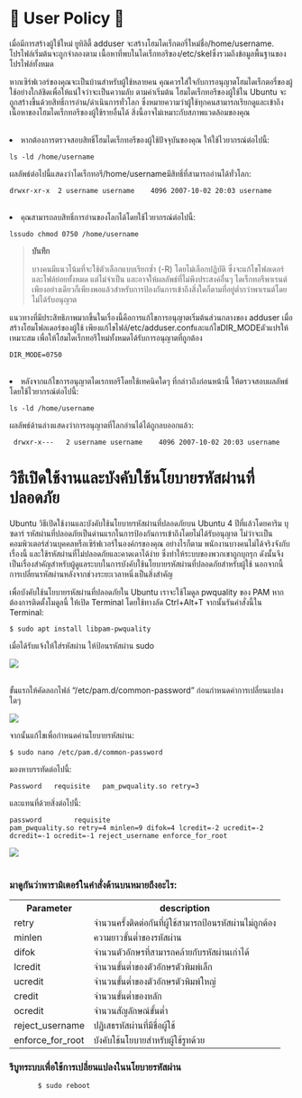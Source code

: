 <h1>📜 User Policy 📜</h1>

<div>
    <p>เมื่อมีการสร้างผู้ใช้ใหม่ ยูทิลิตี้ adduser จะสร้างโฮมไดเร็กตอรี่ใหม่ชื่อ/home/username. โปรไฟล์เริ่มต้นจะถูกจำลองตาม เนื้อหาที่พบในไดเร็กทอรีของ/etc/skelซึ่งรวมถึงข้อมูลพื้นฐานของโปรไฟล์ทั้งหมด</p>
    <p>หากเซิร์ฟเวอร์ของคุณจะเป็นบ้านสำหรับผู้ใช้หลายคน คุณควรใส่ใจกับการอนุญาตโฮมไดเร็กตอรี่ของผู้ใช้อย่างใกล้ชิดเพื่อให้แน่ใจว่าจะเป็นความลับ ตามค่าเริ่มต้น โฮมไดเร็กทอรีของผู้ใช้ใน Ubuntu จะถูกสร้างขึ้นด้วยสิทธิ์การอ่าน/ดำเนินการทั่วโลก ซึ่งหมายความว่าผู้ใช้ทุกคนสามารถเรียกดูและเข้าถึงเนื้อหาของโฮมไดเร็กทอรีของผู้ใช้รายอื่นได้ สิ่งนี้อาจไม่เหมาะกับสภาพแวดล้อมของคุณ</p>
</div>

<br>

<div>
   <li>หากต้องการตรวจสอบสิทธิ์โฮมไดเร็กทอรีของผู้ใช้ปัจจุบันของคุณ ให้ใช้ไวยากรณ์ต่อไปนี้:</li>
     
    ls -ld /home/username

<p>ผลลัพธ์ต่อไปนี้แสดงว่าไดเร็กทอรี/home/usernameมีสิทธิ์ที่สามารถอ่านได้ทั่วโลก:</p>
     
    drwxr-xr-x  2 username username    4096 2007-10-02 20:03 username

</div>

<br>

<div>
   <li>คุณสามารถลบสิทธิ์การอ่านของโลกได้โดยใช้ไวยากรณ์ต่อไปนี้:</li>
        
    lssudo chmod 0750 /home/username

<blockquote>
    <p><b>บันทึก</b></p>
    <p>บางคนมีแนวโน้มที่จะใช้ตัวเลือกแบบเรียกซ้ำ (-R) โดยไม่เลือกปฏิบัติ ซึ่งจะแก้ไขโฟลเดอร์และไฟล์ย่อยทั้งหมด แต่ไม่จำเป็น และอาจให้ผลลัพธ์ที่ไม่พึงประสงค์อื่นๆ ไดเร็กทอรีพาเรนต์เพียงอย่างเดียวก็เพียงพอแล้วสำหรับการป้องกันการเข้าถึงสิ่งใดก็ตามที่อยู่ต่ำกว่าพาเรนต์โดยไม่ได้รับอนุญาต</p>
</blockquote>
<p>แนวทางที่มีประสิทธิภาพมากขึ้นในเรื่องนี้คือการแก้ไขการอนุญาตเริ่มต้นส่วนกลางของ adduser เมื่อสร้างโฮมโฟลเดอร์ของผู้ใช้ เพียงแก้ไขไฟล์/etc/adduser.confและแก้ไขDIR_MODEตัวแปรให้เหมาะสม เพื่อให้โฮมไดเร็กทอรีใหม่ทั้งหมดได้รับการอนุญาตที่ถูกต้อง</p>
    
    DIR_MODE=0750
    
</div>

<br>

<div>
    <li>หลังจากแก้ไขการอนุญาตไดเรกทอรีโดยใช้เทคนิคใดๆ ที่กล่าวถึงก่อนหน้านี้ ให้ตรวจสอบผลลัพธ์โดยใช้ไวยากรณ์ต่อไปนี้:</li>
        
    ls -ld /home/username
<p>ผลลัพธ์ด้านล่างแสดงว่าการอนุญาตที่โลกอ่านได้ได้ถูกลบออกแล้ว:</p>
     
     drwxr-x---   2 username username    4096 2007-10-02 20:03 username
     
</div>

<h1>วิธีเปิดใช้งานและบังคับใช้นโยบายรหัสผ่านที่ปลอดภัย</h1>
<div>
    <p>Ubuntu วิธีเปิดใช้งานและบังคับใช้นโยบายรหัสผ่านที่ปลอดภัยบน Ubuntu 4 ปีที่แล้วโดยคาริม บุซดาร์ รหัสผ่านที่ปลอดภัยเป็นด่านแรกในการป้องกันการเข้าถึงโดยไม่ได้รับอนุญาต ไม่ว่าจะเป็นคอมพิวเตอร์ส่วนบุคคลหรือเซิร์ฟเวอร์ในองค์กรของคุณ อย่างไรก็ตาม พนักงานบางคนไม่ได้จริงจังกับเรื่องนี้ และใช้รหัสผ่านที่ไม่ปลอดภัยและคาดเดาได้ง่าย ซึ่งทำให้ระบบของพวกเขาถูกบุกรุก ดังนั้นจึงเป็นเรื่องสำคัญสำหรับผู้ดูแลระบบในการบังคับใช้นโยบายรหัสผ่านที่ปลอดภัยสำหรับผู้ใช้ นอกจากนี้ การเปลี่ยนรหัสผ่านหลังจากช่วงระยะเวลาหนึ่งเป็นสิ่งสำคัญ</p>
    <p>เพื่อบังคับใช้นโยบายรหัสผ่านที่ปลอดภัยใน Ubuntu เราจะใช้โมดูล pwquality ของ PAM หากต้องการติดตั้งโมดูลนี้ ให้เปิด Terminal โดยใช้ทางลัด Ctrl+Alt+T จากนั้นรันคำสั่งนี้ใน Terminal:</p>
        
    $ sudo apt install libpam-pwquality
    
<p>เมื่อได้รับแจ้งให้ใส่รหัสผ่าน ให้ป้อนรหัสผ่าน sudo</p>
    <img src="https://linuxhint.com/wp-content/uploads/2020/03/1-34.png">
    <br><br>
    <p>ขั้นแรกให้คัดลอกไฟล์ “/etc/pam.d/common-password” ก่อนกำหนดค่าการเปลี่ยนแปลงใดๆ</p>
    <img src="https://linuxhint.com/wp-content/uploads/2020/03/2-35.png">
    <p>จากนั้นแก้ไขเพื่อกำหนดค่านโยบายรหัสผ่าน:</p>
    
    $ sudo nano /etc/pam.d/common-password
 
<p>มองหาบรรทัดต่อไปนี้:</p>
    
    Password   requisite   pam_pwquality.so retry=3

<p>และแทนที่ด้วยสิ่งต่อไปนี้:</p>
    
    password        requisite
    pam_pwquality.so retry=4 minlen=9 difok=4 lcredit=-2 ucredit=-2 dcredit=-1 ocredit=-1 reject_username enforce_for_root
    
<image src="https://linuxhint.com/wp-content/uploads/2020/03/3-31.png"></image>
    <br><br>
    <h3>มาดูกันว่าพารามิเตอร์ในคำสั่งด้านบนหมายถึงอะไร:</h3>
    <table>
        <tr>
            <th>Parameter</th>
            <th>description</th>
        </tr>
        <tr>
            <td>retry</td>
            <td>จำนวนครั้งติดต่อกันที่ผู้ใช้สามารถป้อนรหัสผ่านไม่ถูกต้อง</td>
        </tr>
        <tr>
            <td>minlen</td>
            <td>ความยาวขั้นต่ำของรหัสผ่าน</td>
        </tr>
        <tr>
            <td>difok</td>
            <td>จำนวนตัวอักษรที่สามารถคล้ายกับรหัสผ่านเก่าได้</td>
        </tr><tr>
            <td>lcredit</td>
            <td>จำนวนขั้นต่ำของตัวอักษรตัวพิมพ์เล็ก</td>
        </tr>
        <tr>
            <td>ucredit</td>
            <td>จำนวนขั้นต่ำของตัวอักษรตัวพิมพ์ใหญ่</td>
        </tr>
        <tr>
            <td>credit</td>
            <td>จำนวนขั้นต่ำของหลัก</td>
        </tr><tr>
            <td>ocredit</td>
            <td>จำนวนสัญลักษณ์ขั้นต่ำ</td>
        </tr>
        <tr>
            <td>reject_username</td>
            <td>ปฏิเสธรหัสผ่านที่มีชื่อผู้ใช้</td>
        </tr><tr>
            <td>enforce_for_root</td>
            <td>บังคับใช้นโยบายสำหรับผู้ใช้รูทด้วย</td>
        </tr>
    </table>
    <h3>รีบูทระบบเพื่อใช้การเปลี่ยนแปลงในนโยบายรหัสผ่าน</h3>
           
           $ sudo reboot 

</div>
